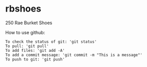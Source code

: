 # rbshoes
250 Rae Burket Shoes

How to use github:
```
To check the status of git: 'git status'
To pull: 'git pull'
To add files: 'git add -A'
To add a commit message: 'git commit -m "This is a message"'
To push to git: 'git push'
```
